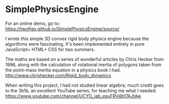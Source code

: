 # SimplePhysicsEngine
For an online demo, go to: https://twofigo.github.io/SimplePhysicsEngine/source/

I wrote this simple 3D convex rigid body physics engine because the algorithms were fascinating. It's been implemented entirely in pure JavaScript+ HTML+ CSS for two summers.

The maths are based on a series of wonderful articles by Chris Hecker from 1996, along with the calculation of rotational inertia of polygons taken from the point-mass inertia equation in a physics book I had.
http://www.chrishecker.com/Rigid_body_dynamics

When writing this project, I had not studied linear algebra; much credit goes to the 3b1b, an excellent YouTube series, for teaching me what I needed.
https://www.youtube.com/channel/UCYO_jab_esuFRV4b17AJtAw

